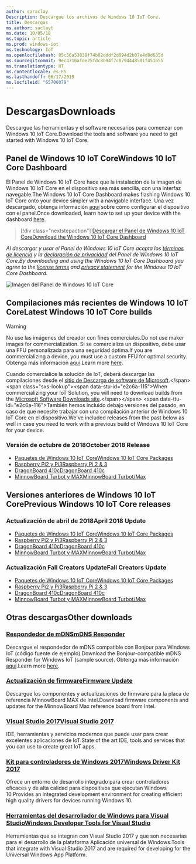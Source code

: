 ```yaml
---
author: saraclay
Description: Descargue los archivos de Windows 10 IoT Core.
title: Descargas
ms.author: saclayt
ms.date: 10/05/18
ms.topic: article
ms.prod: windows-iot
ms.technology: IoT
ms.openlocfilehash: 85c56a53839f74b02dddf2d094d2b07e4d8d635d
ms.sourcegitcommit: 9ec4716afde25fdc8b94f7c0794448501f451b55
ms.translationtype: HT
ms.contentlocale: es-ES
ms.lasthandoff: 06/17/2019
ms.locfileid: "65706079"
---
```

# <a name="downloads"></a><span data-ttu-id="e2c6a-103">Descargas</span><span class="sxs-lookup"><span data-stu-id="e2c6a-103">Downloads</span></span>
<span data-ttu-id="e2c6a-104">Descargue las herramientas y el software necesarios para comenzar con Windows 10 IoT Core.</span><span class="sxs-lookup"><span data-stu-id="e2c6a-104">Download the tools and software you need to get started with Windows 10 IoT Core.</span></span>

## <a name="windows-10-iot-core-dashboard"></a><span data-ttu-id="e2c6a-105">Panel de Windows 10 IoT Core</span><span class="sxs-lookup"><span data-stu-id="e2c6a-105">Windows 10 IoT Core Dashboard</span></span>

<span data-ttu-id="e2c6a-106">El Panel de Windows 10 IoT Core hace que la instalación de la imagen de Windows 10 IoT Core en el dispositivo sea más sencilla, con una interfaz navegable.</span><span class="sxs-lookup"><span data-stu-id="e2c6a-106">The Windows 10 IoT Core Dashboard makes flashing Windows 10 IoT Core onto your device simpler with a navigable interface.</span></span> <span data-ttu-id="e2c6a-107">Una vez descargado, obtenga información [aquí](https://docs.microsoft.com/en-gb/windows/iot-core/tutorials/quickstarter/devicesetup#using-the-iot-dashboard-raspberry-pi-minnowboard-nxp) sobre cómo configurar el dispositivo con el panel.</span><span class="sxs-lookup"><span data-stu-id="e2c6a-107">Once downloaded, learn how to set up your device with the dashboard [here](https://docs.microsoft.com/en-gb/windows/iot-core/tutorials/quickstarter/devicesetup#using-the-iot-dashboard-raspberry-pi-minnowboard-nxp).</span></span>

> [!div class="nextstepaction"]
> [<span data-ttu-id="e2c6a-108">Descargar el Panel de Windows 10 IoT Core</span><span class="sxs-lookup"><span data-stu-id="e2c6a-108">Download the Windows 10 IoT Core Dashboard</span></span>](http://go.microsoft.com/fwlink/?LinkID=708576)

<span data-ttu-id="e2c6a-109">_Al descargar y usar el Panel de Windows 10 IoT Core acepta los [términos de licencia](http://go.microsoft.com/fwlink/?LinkID=703960&clcid=0x4809) y la [declaración de privacidad](http://go.microsoft.com/fwlink/?LinkId=521839) del Panel de Windows 10 IoT Core._</span><span class="sxs-lookup"><span data-stu-id="e2c6a-109">_By downloading and using the Windows 10 IoT Core Dashboard you agree to the [license terms](http://go.microsoft.com/fwlink/?LinkID=703960&clcid=0x4809) and [privacy statement](http://go.microsoft.com/fwlink/?LinkId=521839) for the Windows 10 IoT Core Dashboard._</span></span>

![Imagen del Panel de Windows 10 IoT Core](media/IoTDashboard/DASHBOARD-800x450.jpg)

## <a name="latest-windows-10-iot-core-builds"></a><span data-ttu-id="e2c6a-111">Compilaciones más recientes de Windows 10 IoT Core</span><span class="sxs-lookup"><span data-stu-id="e2c6a-111">Latest Windows 10 IoT Core builds</span></span>

> [!WARNING]
> <span data-ttu-id="e2c6a-112">No use las imágenes del creador con fines comerciales.</span><span class="sxs-lookup"><span data-stu-id="e2c6a-112">Do not use maker images for commercialization.</span></span> <span data-ttu-id="e2c6a-113">Si se comercializa un dispositivo, debe usar una FFU personalizada para una seguridad óptima.</span><span class="sxs-lookup"><span data-stu-id="e2c6a-113">If you are commercializing a device, you must use a custom FFU for optimal security.</span></span> <span data-ttu-id="e2c6a-114">Obtenga más información [aquí](https://docs.microsoft.com/en-us/windows-hardware/manufacture/iot/iot-core-manufacturing-guide).</span><span class="sxs-lookup"><span data-stu-id="e2c6a-114">Learn more [here](https://docs.microsoft.com/en-us/windows-hardware/manufacture/iot/iot-core-manufacturing-guide).</span></span>

<span data-ttu-id="e2c6a-115">Cuando comercialice la solución de IoT, deberá descargar las compilaciones desde el [sitio de Descarga de software de Microsoft](https://www.microsoft.com/en-us/software-download/windows10IoTCore#!).</span><span class="sxs-lookup"><span data-stu-id="e2c6a-115">When commercializing your IoT Solution, you will need to download builds from the [Microsoft Software Downloads site](https://www.microsoft.com/en-us/software-download/windows10IoTCore#!).</span></span> <span data-ttu-id="e2c6a-116">También hemos incluido debajo versiones del pasado, en caso de que necesite trabajar con una compilación anterior de Windows 10 IoT Core en el dispositivo.</span><span class="sxs-lookup"><span data-stu-id="e2c6a-116">We've included releases from the past below as well in case you need to work with a previous build of Windows 10 IoT Core for your device.</span></span> 

### <a name="october-2018-release"></a><span data-ttu-id="e2c6a-117">Versión de octubre de 2018</span><span class="sxs-lookup"><span data-stu-id="e2c6a-117">October 2018 Release</span></span>

* [<span data-ttu-id="e2c6a-118">Paquetes de Windows 10 IoT Core</span><span class="sxs-lookup"><span data-stu-id="e2c6a-118">Windows 10 IoT Core Packages</span></span>](https://www.microsoft.com/en-us/software-download/windows10IoTCore#!)
* [<span data-ttu-id="e2c6a-119">Raspberry Pi2 y Pi3</span><span class="sxs-lookup"><span data-stu-id="e2c6a-119">Raspberry Pi 2 & 3</span></span>](https://go.microsoft.com/fwlink/?LinkId=846058)
* [<span data-ttu-id="e2c6a-120">DragonBoard 410c</span><span class="sxs-lookup"><span data-stu-id="e2c6a-120">DragonBoard 410c</span></span>](https://go.microsoft.com/fwlink/?LinkId=846059)
* [<span data-ttu-id="e2c6a-121">MinnowBoard Turbot y MAX</span><span class="sxs-lookup"><span data-stu-id="e2c6a-121">MinnowBoard Turbot/Max</span></span>](https://go.microsoft.com/fwlink/?linkid=846057)


## <a name="previous-windows-10-iot-core-releases"></a><span data-ttu-id="e2c6a-122">Versiones anteriores de Windows 10 IoT Core</span><span class="sxs-lookup"><span data-stu-id="e2c6a-122">Previous Windows 10 IoT Core releases</span></span>

### <a name="april-2018-update"></a><span data-ttu-id="e2c6a-123">Actualización de abril de 2018</span><span class="sxs-lookup"><span data-stu-id="e2c6a-123">April 2018 Update</span></span>

* [<span data-ttu-id="e2c6a-124">Paquetes de Windows 10 IoT Core</span><span class="sxs-lookup"><span data-stu-id="e2c6a-124">Windows 10 IoT Core Packages</span></span>](https://software-download.microsoft.com/download/pr/17134.1.180410-1804.rs4_release_amd64fre_IOTCORE_PACKAGES.iso)
* [<span data-ttu-id="e2c6a-125">Raspberry Pi2 y Pi3</span><span class="sxs-lookup"><span data-stu-id="e2c6a-125">Raspberry Pi 2 & 3</span></span>](https://software-download.microsoft.com/download/pr/17134.1.180410-1804.rs4_release_amd64fre_IOTCORE_RPi.iso)
* [<span data-ttu-id="e2c6a-126">DragonBoard 410c</span><span class="sxs-lookup"><span data-stu-id="e2c6a-126">DragonBoard 410c</span></span>](https://software-download.microsoft.com/download/pr/17134.1.180410-1804.rs4_release_amd64fre_IOTCORE_QCDB410C.iso)
* [<span data-ttu-id="e2c6a-127">MinnowBoard Turbot y MAX</span><span class="sxs-lookup"><span data-stu-id="e2c6a-127">MinnowBoard Turbot/Max</span></span>](https://software-download.microsoft.com/download/pr/17134.1.180410-1804.rs4_release_amd64fre_IOTCORE_MBM.iso)


### <a name="fall-creators-update"></a><span data-ttu-id="e2c6a-128">Actualización Fall Creators Update</span><span class="sxs-lookup"><span data-stu-id="e2c6a-128">Fall Creators Update</span></span>

* [<span data-ttu-id="e2c6a-129">Paquetes de Windows 10 IoT Core</span><span class="sxs-lookup"><span data-stu-id="e2c6a-129">Windows 10 IoT Core Packages</span></span>](https://software-download.microsoft.com/download/pr/16299.15.170928-1534.rs3_release_amd64fre_IOTCORE_PACKAGES.iso)
* [<span data-ttu-id="e2c6a-130">Raspberry Pi2 y Pi3</span><span class="sxs-lookup"><span data-stu-id="e2c6a-130">Raspberry Pi 2 & 3</span></span>](http://download.microsoft.com/download/9/6/2/9629C69B-02B8-4A82-A4C8-860D6E880C66/16299.15.170928-1534.rs3_release_amd64fre_IOTCORE_RPi.iso)
* [<span data-ttu-id="e2c6a-131">DragonBoard 410c</span><span class="sxs-lookup"><span data-stu-id="e2c6a-131">DragonBoard 410c</span></span>](http://download.microsoft.com/download/1/0/C/10CAECC2-3B60-45BF-BF0D-D0BACF4072E5/16299.15.170928-1534.rs3_release_amd64fre_IOTCORE_QCDB410C.iso)
* [<span data-ttu-id="e2c6a-132">MinnowBoard Turbot y MAX</span><span class="sxs-lookup"><span data-stu-id="e2c6a-132">MinnowBoard Turbot/Max</span></span>](http://download.microsoft.com/download/5/F/9/5F917B68-020E-4993-A972-F1A7038510CF/16299.15.170928-1534.rs3_release_amd64fre_IOTCORE_MBM.iso)


## <a name="other-downloads"></a><span data-ttu-id="e2c6a-133">Otras descargas</span><span class="sxs-lookup"><span data-stu-id="e2c6a-133">Other downloads</span></span>

### <a name="mdns-responderhttpsgomicrosoftcomfwlinklinkid2077676"></a>[<span data-ttu-id="e2c6a-134">Respondedor de mDNS</span><span class="sxs-lookup"><span data-stu-id="e2c6a-134">mDNS Responder</span></span>](https://go.microsoft.com/fwlink/?linkid=2077676)
<span data-ttu-id="e2c6a-135">Descargue el respondedor de mDNS compatible con Bonjour para Windows IoT (código fuente de ejemplo).</span><span class="sxs-lookup"><span data-stu-id="e2c6a-135">Download the Bonjour-compatible mDNS Responder for Windows IoT (sample source).</span></span> <span data-ttu-id="e2c6a-136">Obtenga más información [aquí](mDNS.md).</span><span class="sxs-lookup"><span data-stu-id="e2c6a-136">Learn more [here](mDNS.md).</span></span>

### <a name="firmware-updatehttpfirmwareintelcomprojectsminnowboard-max"></a>[<span data-ttu-id="e2c6a-137">Actualización de firmware</span><span class="sxs-lookup"><span data-stu-id="e2c6a-137">Firmware Update</span></span>](http://firmware.intel.com/projects/minnowboard-max)
<span data-ttu-id="e2c6a-138">Descargue los componentes y actualizaciones de firmware para la placa de referencia MinnowBoard MAX de Intel.</span><span class="sxs-lookup"><span data-stu-id="e2c6a-138">Download firmware components and updates for the MinnowBoard Max reference board from Intel.</span></span>

### <a name="visual-studio-2017httpswwwvisualstudiocomdownloads"></a>[<span data-ttu-id="e2c6a-139">Visual Studio 2017</span><span class="sxs-lookup"><span data-stu-id="e2c6a-139">Visual Studio 2017</span></span>](https://www.visualstudio.com/downloads/)
<span data-ttu-id="e2c6a-140">IDE, herramientas y servicios modernos que puede usar para crear excelentes aplicaciones de IoT.</span><span class="sxs-lookup"><span data-stu-id="e2c6a-140">State of the art IDE, tools and services that you can use to create great IoT apps.</span></span>

### <a name="windows-driver-kit-2017httpsmsdnmicrosoftcomwindowshardwarehh852365aspx"></a>[<span data-ttu-id="e2c6a-141">Kit para controladores de Windows 2017</span><span class="sxs-lookup"><span data-stu-id="e2c6a-141">Windows Driver Kit 2017</span></span>](https://msdn.microsoft.com/windows/hardware/hh852365.aspx)
<span data-ttu-id="e2c6a-142">Ofrece un entorno de desarrollo integrado para crear controladores eficaces y de alta calidad para dispositivos que ejecutan Windows 10.</span><span class="sxs-lookup"><span data-stu-id="e2c6a-142">Provides an integrated development environment for creating efficient high quality drivers for devices running Windows 10.</span></span>

### <a name="windows-developer-tools-for-visual-studiohttpsdevwindowscomen-usdownloads"></a>[<span data-ttu-id="e2c6a-143">Herramientas del desarrollador de Windows para Visual Studio</span><span class="sxs-lookup"><span data-stu-id="e2c6a-143">Windows Developer Tools for Visual Studio</span></span>](https://dev.windows.com/en-us/downloads)
<span data-ttu-id="e2c6a-144">Herramientas que se integran con Visual Studio 2017 y que son necesarias para el desarrollo de la plataforma Aplicación universal de Windows.</span><span class="sxs-lookup"><span data-stu-id="e2c6a-144">Tools that integrate with Visual Studio 2017 and are required for developing for the Universal Windows App Platform.</span></span> 
